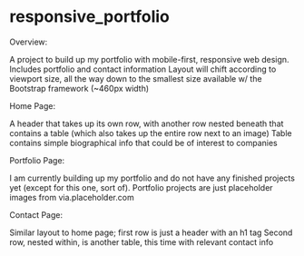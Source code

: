 # responsive_portfolio

Overview:

A project to build up my portfolio with mobile-first, responsive web design. Includes portfolio and contact information
Layout will chift according to viewport size, all the way down to the smallest size available w/ the Bootstrap framework (~460px width)


Home Page:

A header that takes up its own row, with another row nested beneath that contains a table (which also takes up the entire row next to an image)
Table contains simple biographical info that could be of interest to companies


Portfolio Page:

I am currently building up my portfolio and do not have any finished projects yet (except for this one, sort of). 
Portfolio projects are just placeholder images from via.placeholder.com


Contact Page:

Similar layout to home page; first row is just a header with an h1 tag
Second row, nested within, is another table, this time with relevant contact info
